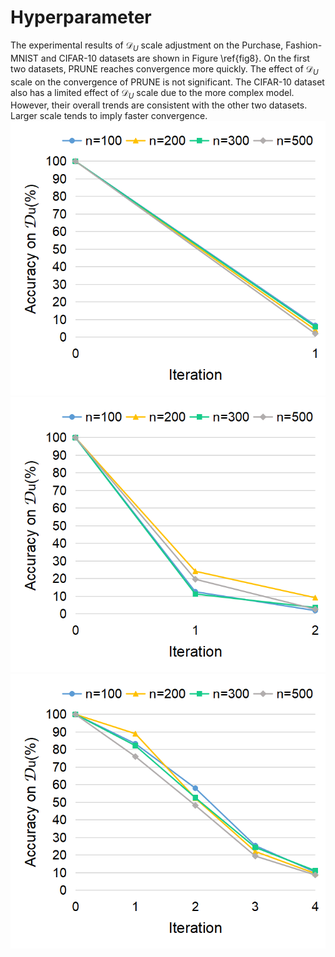 # Hyperparameter
The experimental results of $\mathcal{D}_U$ scale adjustment on the Purchase, Fashion-MNIST and CIFAR-10 datasets are shown in Figure \ref{fig8}. On the first two datasets, PRUNE reaches convergence more quickly. The effect of $\mathcal{D}_U$ scale on the convergence of PRUNE is not significant. The CIFAR-10 dataset also has a limited effect of $\mathcal{D}_U$ scale due to the more complex model. However, their overall trends are consistent with the other two datasets. Larger scale tends to imply faster convergence.
![image](Pruchase.png)
![image](Fashion-MNIST.png)
![image](CIFAR-10.png)
